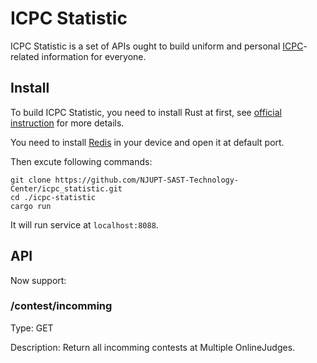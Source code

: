 # ICPC Statistic

ICPC Statistic is a set of APIs ought to build uniform and personal [ICPC](https://icpc.global/)-related information for everyone.

## Install
To build ICPC Statistic, you need to install Rust at first, see [official instruction](https://www.rust-lang.org/tools/install) for more details.

You need to install [Redis](https://redis.io/) in your device and open it at default port.

Then excute following commands:

```shell
git clone https://github.com/NJUPT-SAST-Technology-Center/icpc_statistic.git
cd ./icpc-statistic
cargo run
```

It will run service at `localhost:8088`.

## API
Now support:

### /contest/incomming
Type: GET

Description: Return all incomming contests at Multiple OnlineJudges.
